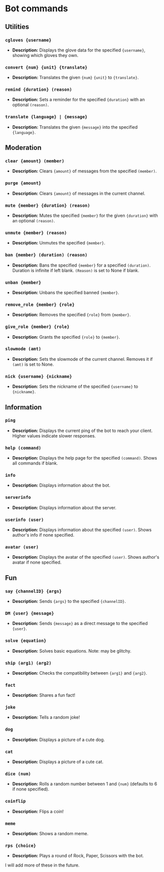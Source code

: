 # Bot commands 
## Utilities

### `cgloves {username}`
- **Description:** Displays the glove data for the specified `{username}`, showing which gloves they own.

### `convert {num} {unit} {translate}`
- **Description:** Translates the given `{num}` `{unit}` to `{translate}`.

### `remind {duration} (reason)`
- **Description:** Sets a reminder for the specified `{duration}` with an optional `(reason)`.

### `translate {language} | {message}`
- **Description:** Translates the given `{message}` into the specified `{language}`.

## Moderation

### `clear {amount} (member)`
- **Description:** Clears `{amount}` of messages from the specified `(member)`.

### `purge {amount}`
- **Description:** Clears `{amount}` of messages in the current channel.

### `mute {member} {duration} (reason)`
- **Description:** Mutes the specified `{member}` for the given `{duration}` with an optional `(reason)`.

### `unmute {member} (reason)`
- **Description:** Unmutes the specified `{member}`.

### `ban {member} (duration) (reason)`
- **Description:** Bans the specified `{member}` for a specified `(duration)`. Duration is infinite if left blank. `(Reason)` is set to None if blank.

### `unban {member}`
- **Description:** Unbans the specified banned `{member}`.

### `remove_role {member} {role}`
- **Description:** Removes the specified `{role}` from `{member}`.

### `give_role {member} {role}`
- **Description:** Grants the specified `{role}` to `{member}`.

### `slowmode (amt)`
- **Description:** Sets the slowmode of the current channel. Removes it if `(amt)` is set to None.

### `nick {username} {nickname}`
- **Description:** Sets the nickname of the specified `{username}` to `{nickname}`.

## Information

### `ping`
- **Description:** Displays the current ping of the bot to reach your client. Higher values indicate slower responses.

### `help (command)`
- **Description:** Displays the help page for the specified `(command)`. Shows all commands if blank.

### `info`
- **Description:** Displays information about the bot.

### `serverinfo`
- **Description:** Displays information about the server.

### `userinfo (user)`
- **Description:** Displays information about the specified `(user)`. Shows author's info if none specified.

### `avatar (user)`
- **Description:** Displays the avatar of the specified `(user)`. Shows author's avatar if none specified.

## Fun

### `say {channelID} {args}`
- **Description:** Sends `{args}` to the specified `{channelID}`.

### `DM {user} {message}`
- **Description:** Sends `{message}` as a direct message to the specified `{user}`.

### `solve {equation}`
- **Description:** Solves basic equations. Note: may be glitchy.

### `ship (arg1) (arg2)`
- **Description:** Checks the compatibility between `{arg1}` and `{arg2}`.

### `fact`
- **Description:** Shares a fun fact!

### `joke`
- **Description:** Tells a random joke!

### `dog`
- **Description:** Displays a picture of a cute dog.

### `cat`
- **Description:** Displays a picture of a cute cat.

### `dice (num)`
- **Description:** Rolls a random number between 1 and `{num}` (defaults to 6 if none specified).

### `coinflip`
- **Description:** Flips a coin!

### `meme`
- **Description:** Shows a random meme.

### `rps {choice}`
- **Description:** Plays a round of Rock, Paper, Scissors with the bot.

I will add more of these in the future.
